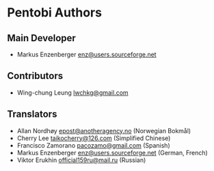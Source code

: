 Pentobi Authors
===============

Main Developer
--------------

* Markus Enzenberger <enz@users.sourceforge.net>

Contributors
------------

* Wing-chung Leung <lwchkg@gmail.com>

Translators
-----------

* Allan Nordhøy <epost@anotheragency.no> (Norwegian Bokmål)
* Cherry Lee <taikocherry@126.com> (Simplified Chinese)
* Francisco Zamorano <pacozamo@gmail.com> (Spanish)
* Markus Enzenberger <enz@users.sourceforge.net> (German, French)
* Viktor Erukhin <official159ru@mail.ru> (Russian)
